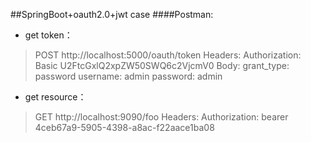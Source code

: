 
##SpringBoot+oauth2.0+jwt case
####Postman:

* get token：
>POST http://localhost:5000/oauth/token
Headers: 
  Authorization: Basic U2FtcGxlQ2xpZW50SWQ6c2VjcmV0
Body: 
  grant_type: password
  username: admin
  password: admin
  
* get resource：
>GET http://localhost:9090/foo
Headers: 
  Authorization: bearer 4ceb67a9-5905-4398-a8ac-f22aace1ba08

